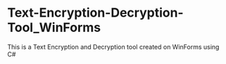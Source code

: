 # Text-Encryption-Decryption-Tool_WinForms
 This is a Text Encryption and Decryption tool created on WinForms using C#
